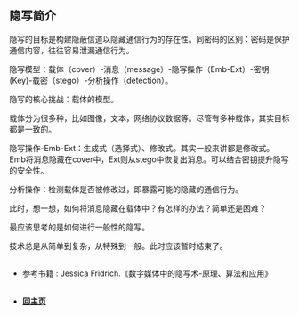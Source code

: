 
## 隐写简介

隐写的目标是构建隐蔽信道以隐藏通信行为的存在性。同密码的区别：密码是保护通信内容，往往容易泄漏通信行为。

隐写模型：载体（cover）-消息（message）-隐写操作（Emb-Ext）-密钥(Key)-载密（stego）-分析操作（detection）。

隐写的核心挑战：载体的模型。

载体分为很多种，比如图像，文本，网络协议数据等。尽管有多种载体，其实目标都是一致的。

隐写操作-Emb-Ext：生成式（选择式）、修改式。其实一般来讲都是修改式。Emb将消息隐藏在cover中，Ext则从stego中恢复出消息。可以结合密钥提升隐写的安全性。

分析操作：检测载体是否被修改过，即暴露可能的隐藏的通信行为。



此时，想一想，如何将消息隐藏在载体中？有怎样的办法？简单还是困难？

最应该思考的是如何进行一般性的隐写。




技术总是从简单到复杂，从特殊到一般。此时应该暂时结束了。






##

- 参考书籍 : Jessica Fridrich.《数字媒体中的隐写术-原理、算法和应用》


## ##
- ####  [回主页](./Readme.md) 

